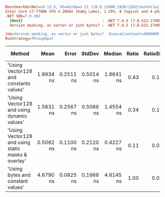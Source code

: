``` ini

BenchmarkDotNet=v0.13.5, OS=Windows 11 (10.0.22000.1936/21H2/SunValley)
Intel Core i7-7700K CPU 4.20GHz (Kaby Lake), 1 CPU, 8 logical and 4 physical cores
.NET SDK=7.0.302
  [Host]                                    : .NET 7.0.5 (7.0.523.17405), X64 RyuJIT AVX2 [AttachedDebugger]
  Version masking, as vector or just bytes? : .NET 7.0.5 (7.0.523.17405), X64 RyuJIT AVX2

Job=Version masking, as vector or just bytes?  InvocationCount=5000000  IterationCount=50  
RunStrategy=Throughput  

```
|                                             Method |      Mean |     Error |    StdDev |    Median | Ratio | RatioSD | Allocated | Alloc Ratio |
|--------------------------------------------------- |----------:|----------:|----------:|----------:|------:|--------:|----------:|------------:|
|             &#39;Using Vector128 and constants values&#39; | 1.9934 ns | 0.2511 ns | 0.5014 ns | 1.8641 ns |  0.43 |    0.11 |         - |          NA |
|         &#39;Using Vector128 and using dynamic values&#39; | 1.5831 ns | 0.2567 ns | 0.5066 ns | 1.4554 ns |  0.34 |    0.11 |         - |          NA |
| &#39;Using Vector128 and using static masks &amp; overlay&#39; | 0.5082 ns | 0.1100 ns | 0.2120 ns | 0.4227 ns |  0.11 |    0.05 |         - |          NA |
|                  &#39;Using bytes and constant values&#39; | 4.6790 ns | 0.0825 ns | 0.1666 ns | 4.6145 ns |  1.00 |    0.00 |         - |          NA |

